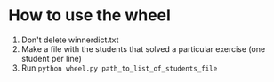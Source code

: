 # How to use the wheel

1. Don't delete winnerdict.txt
2. Make a file with the students that solved a particular exercise (one student per line)
3. Run `python wheel.py path_to_list_of_students_file`

